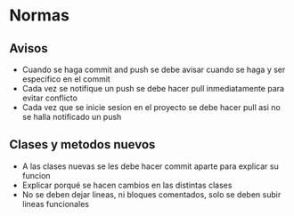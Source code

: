 # Normas
## Avisos
* Cuando se haga commit and push se debe avisar cuando se haga y ser especifico en el commit
* Cada vez se notifique un push se debe hacer pull inmediatamente para evitar conflicto
* Cada vez que se inicie sesion en el proyecto se debe hacer pull asi no se halla notificado un push
## Clases y metodos nuevos
* A las clases nuevas se les debe hacer commit aparte para explicar su funcion
* Explicar porqué se hacen cambios en las distintas clases
* No se deben dejar lineas, ni bloques comentados, solo se deben subir lineas funcionales
